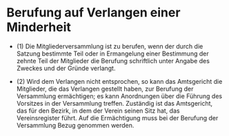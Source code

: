 # Berufung auf Verlangen einer Minderheit

- (1) Die Mitgliederversammlung ist zu berufen, wenn der durch die Satzung bestimmte Teil oder in Ermangelung einer Bestimmung der zehnte Teil der Mitglieder die Berufung schriftlich unter Angabe des Zweckes und der Gründe verlangt.

- (2) Wird dem Verlangen nicht entsprochen, so kann das Amtsgericht die Mitglieder, die das Verlangen gestellt haben, zur Berufung der Versammlung ermächtigen; es kann Anordnungen über die Führung des Vorsitzes in der Versammlung treffen. Zuständig ist das Amtsgericht, das für den Bezirk, in dem der Verein seinen Sitz hat, das Vereinsregister führt. Auf die Ermächtigung muss bei der Berufung der Versammlung Bezug genommen werden.

